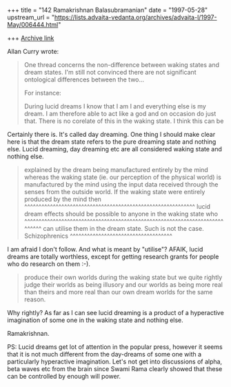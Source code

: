 +++
title = "142 Ramakrishnan Balasubramanian"
date = "1997-05-28"
upstream_url = "https://lists.advaita-vedanta.org/archives/advaita-l/1997-May/006444.html"

+++
[Archive link](https://lists.advaita-vedanta.org/archives/advaita-l/1997-May/006444.html)

Allan Curry wrote:

>One thread concerns the non-difference between waking states and
>dream states. I'm still not convinced there are not significant
>ontological differences between the two...
>
>For instance:
>
>During lucid dreams I know that I am I and everything else is my dream.
>I am therefore able to act like a god and on occasion do just that.
>There is no corelate of this in the waking state. I think this can be

Certainly there is. It's called day dreaming. One thing I should make clear
here is that the dream state refers to the pure dreaming state and nothing
else. Lucid dreaming, day dreaming etc are all considered waking state and
nothing else.

>explained by the dream being manufactured entirely by the mind whereas
>the waking state (ie. our perception of the physical world) is manufactured
>by the mind using the input data received through the senses from the
>outside world. If the waking state were entirely produced by the mind then
                ^^^^^^^^^^^^^^^^^^^^^^^^^^^^^^^^^^^^^^^^^^^^^^^^^^^^^^^^^^^^
>lucid dream effects should be possible to anyone in the waking state who
^^^^^^^^^^^^^^^^^^^^^^^^^^^^^^^^^^^^^^^^^^^^^^^^^^^^^^^^^^^^^^^^^^^^^^^^^^^^
>can utilise them in the dream state. Such is not the case. Schizophrenics
^^^^^^^^^^^^^^^^^^^^^^^^^^^^^^^^^^^^

I am afraid I don't follow. And what is meant by "utilise"? AFAIK, lucid dreams
are totally worthless, except for getting research grants for people who do
research on them :-).

>produce their own worlds during the waking state but we quite rightly
>judge their worlds as being illusory and our worlds as being more real
>than theirs and more real than our own dream worlds for the same reason.

Why rightly? As far as I can see lucid dreaming is a product of a hyperactive
imagination of some one in the waking state and nothing else.

Ramakrishnan.

PS: Lucid dreams get lot of attention in the popular press, however it seems
that it is not much different from the day-dreams of some one with a
particularly hyperactive imagination. Let's not get into discussions of alpha,
beta waves etc from the brain since Swami Rama clearly showed that these can be
controlled by enough will power.

